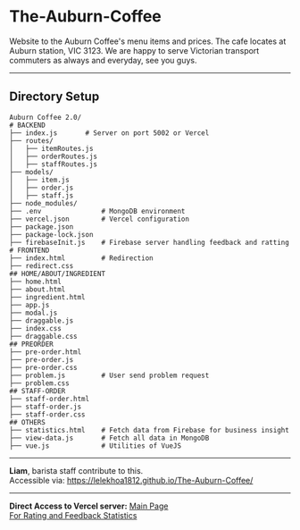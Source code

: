 # The-Auburn-Coffee
Website to the Auburn Coffee's menu items and prices.
The cafe locates at Auburn station, VIC 3123.
We are happy to serve Victorian transport commuters as always and everyday, see you guys.

---
## Directory Setup
```plaintext
Auburn Coffee 2.0/
# BACKEND
├── index.js       # Server on port 5002 or Vercel
├── routes/
│   ├── itemRoutes.js
│   ├── orderRoutes.js
│   ├── staffRoutes.js
├── models/
│   ├── item.js
│   ├── order.js
│   ├── staff.js
├── node_modules/
├── .env               # MongoDB environment
├── vercel.json        # Vercel configuration
├── package.json
├── package-lock.json
├── firebaseInit.js    # Firebase server handling feedback and ratting
# FRONTEND
├── index.html         # Redirection
├── redirect.css
## HOME/ABOUT/INGREDIENT
├── home.html
├── about.html
├── ingredient.html
├── app.js
├── modal.js
├── draggable.js
├── index.css
├── draggable.css
## PREORDER
├── pre-order.html
├── pre-order.js
├── pre-order.css
├── problem.js         # User send problem request
├── problem.css
## STAFF-ORDER
├── staff-order.html
├── staff-order.js
├── staff-order.css
## OTHERS
├── statistics.html    # Fetch data from Firebase for business insight
├── view-data.js       # Fetch all data in MongoDB
├── vue.js             # Utilities of VueJS
```

---

**Liam**, barista staff contribute to this.  
Accessible via: https://lelekhoa1812.github.io/The-Auburn-Coffee/

---

**Direct Access to Vercel server:**
[Main Page](https://the-auburn-coffee.vercel.app/)  
[For Rating and Feedback Statistics](https://the-auburn-coffee.vercel.app/statistics.html)  